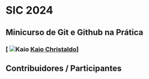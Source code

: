 


# SIC 2024

## Minicurso de Git e Github na Prática

### [ ![Kaio](https://avatars.githubusercontent.com/u/49682105?v=4&size=64) [Kaio Christaldo](https://github.com/kkaiochristaldo)]

## Contribuidores / Participantes



